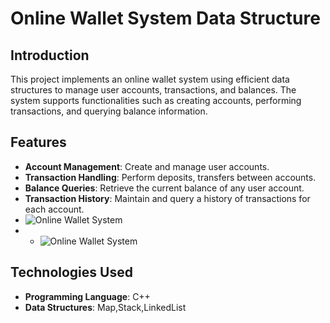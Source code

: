 

# Online Wallet System Data Structure

## Introduction

This project implements an online wallet system using efficient data structures to manage user accounts, transactions, and balances. The system supports functionalities such as creating accounts, performing transactions, and querying balance information.

## Features

- **Account Management**: Create and manage user accounts.
- **Transaction Handling**: Perform deposits, transfers between accounts.
- **Balance Queries**: Retrieve the current balance of any user account.
- **Transaction History**: Maintain and query a history of transactions for each account.
- ![Online Wallet System](https://github.com/MoustafaMagdy10/Online-wallet-System/imgs/User.png)
- - ![Online Wallet System](https://github.com/MoustafaMagdy10/Online-wallet-System/imgs/Admin.png)



## Technologies Used

- **Programming Language**: C++
- **Data Structures**: Map,Stack,LinkedList
